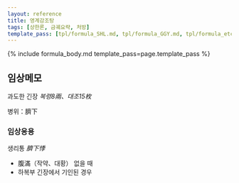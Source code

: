 ```yaml
---
layout: reference
title: 영계감조탕
tags: [상한론, 금궤요략, 처방]
template_pass: [tpl/formula_SHL.md, tpl/formula_GGY.md, tpl/formula_etc.md]
---
```



{% include formula_body.md template_pass=page.template_pass %}


## 임상메모

과도한 긴장 _복령8兩、대조15枚_

병위：臍下

### 임상응용

생리통 _臍下悸_
* 腹滿（작약、대황） 없을 때
* 하복부 긴장에서 기인된 경우
